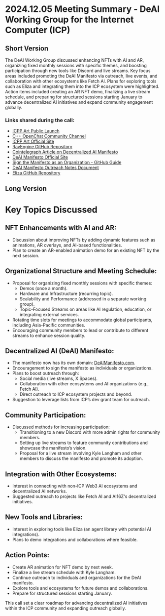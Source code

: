 # 2024.12.05 Meeting Summary - DeAI Working Group for the Internet Computer (ICP)

## Short Version
The DeAI Working Group discussed enhancing NFTs with AI and AR, organizing fixed monthly sessions with specific themes, and boosting participation through new tools like Discord and live streams. Key focus areas included promoting the DeAI Manifesto via outreach, live events, and collaboration with other ecosystems like Fetch AI. Plans for exploring tools such as Eliza and integrating them into the ICP ecosystem were highlighted. Action items included creating an AR NFT demo, finalizing a live stream schedule, and preparing for structured sessions starting January to advance decentralized AI initiatives and expand community engagement globally.

### Links shared during the call:
* [ICPP Art Public Launch](https://bioniq.io/launch/icpp-art/public)
* [C++ OpenChat Community Channel](https://oc.app/community/cklkv-3aaaa-aaaar-ar7uq-cai/channel/1591810894/?ref=gxhuz-sqaaa-aaaar-ac6la-cai)
* [ICPP Art Official Site](https://icpp-art.com/)
* [RavEngine GitHub Repository](https://github.com/RavEngine/RavEngine)
* [Cointelegraph Article on Decentralized AI Manifesto](https://cointelegraph.com/news/decentralized-custom-ai-key-self-sovereignty-onicai-execs)
* [DeAI Manifesto Official Site](https://www.deaimanifesto.com/)
* [Sign the Manifesto as an Organization - GitHub Guide](https://github.com/DeAIWorkingGroupInternetComputer/ManifestoForDecentralizedAI/blob/main/README_signAsOrganization.md)
* [DeAI Manifesto Outreach Notes Document](https://docs.google.com/document/d/1GM_QzDhU2DAzWm3C5RzU861qEje2lzy7Un_l_dYdhvc/edit?tab=t.0#heading=h.8jg466jkf1fh)
* [Eliza GitHub Repository](https://github.com/ai16z/eliza)

## Long Version
# Key Topics Discussed

## NFT Enhancements with AI and AR:
- Discussion about improving NFTs by adding dynamic features such as animations, AR overlays, and AI-based functionalities.
- Plan to create an AR-enabled animation demo for an existing NFT by the next session.

## Organizational Structure and Meeting Schedule:
- Proposal for organizing fixed monthly sessions with specific themes:
  - Demos (once a month).
  - Hardware and Infrastructure (recurring topic).
  - Scalability and Performance (addressed in a separate working group).
  - Topic-Focused Streams on areas like AI regulation, education, or integrating external services.
- Rotating time slots for meetings to accommodate global participants, including Asia-Pacific communities.
- Encouraging community members to lead or contribute to different streams to enhance session quality.

## Decentralized AI (DeAI) Manifesto:
- The manifesto now has its own domain: [DeAIManifesto.com](https://deaimanifesto.com).
- Encouragement to sign the manifesto as individuals or organizations.
- Plans to boost outreach through:
  - Social media (live streams, X Spaces).
  - Collaboration with other ecosystems and AI organizations (e.g., Fetch AI).
  - Direct outreach to ICP ecosystem projects and beyond.
- Suggestion to leverage lists from ICP’s dev grant team for outreach.

## Community Participation:
- Discussed methods for increasing participation:
  - Transitioning to a new Discord with more admin rights for community members.
  - Setting up live streams to feature community contributions and showcase the manifesto’s vision.
  - Proposal for a live stream involving Kyle Langham and other members to discuss the manifesto and promote its adoption.

## Integration with Other Ecosystems:
- Interest in connecting with non-ICP Web3 AI ecosystems and decentralized AI networks.
- Suggested outreach to projects like Fetch AI and AI16Z's decentralized initiatives.

## New Tools and Libraries:
- Interest in exploring tools like Eliza (an agent library with potential AI integrations).
- Plans to demo integrations and collaborations where feasible.

## Action Points:
- Create AR animation for NFT demo by next week.
- Finalize a live stream schedule with Kyle Langham.
- Continue outreach to individuals and organizations for the DeAI manifesto.
- Explore tools and ecosystems for future demos and collaborations.
- Prepare for structured sessions starting January.

This call set a clear roadmap for advancing decentralized AI initiatives within the ICP community and expanding outreach globally.